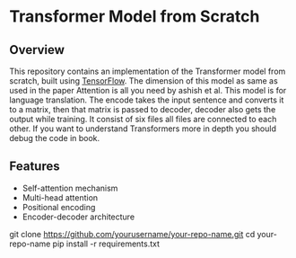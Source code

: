 # Transformer Model from Scratch

## Overview
This repository contains an implementation of the Transformer model from scratch, built using [TensorFlow](https://www.tensorflow.org/).
The dimension of this model as same as used in the paper Attention is all you need by ashish et al.
This model is for language translation. The encode takes the input sentence and converts it to a matrix, 
then that matrix is passed to decoder, decoder also gets the output while training.
It consist of  six files all files are connected to each other. If you want to understand Transformers more 
in depth you should debug the code in book.

## Features
- Self-attention mechanism
- Multi-head attention
- Positional encoding
- Encoder-decoder architecture


git clone https://github.com/yourusername/your-repo-name.git
cd your-repo-name
pip install -r requirements.txt
